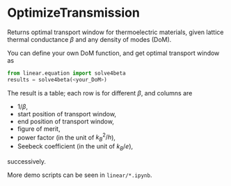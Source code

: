 # OptimizeTransmission

Returns optimal transport window for thermoelectric materials, given lattice thermal conductance $\beta$ and any density of modes (DoM).

You can define your own DoM function, and get optimal transport window as

```python
from linear.equation import solve4beta
results = solve4beta(<your_DoM>) 
```

The result is a table; each row is for different $\beta$, and columns are

- $1/\beta$, 
- start position of transport window, 
- end position of transport window, 
- figure of merit, 
- power factor (in the unit of $k_B^2/h$), 
- Seebeck coefficient (in the unit of $k_B/e$),

successively.

More demo scripts can be seen in `linear/*.ipynb`.